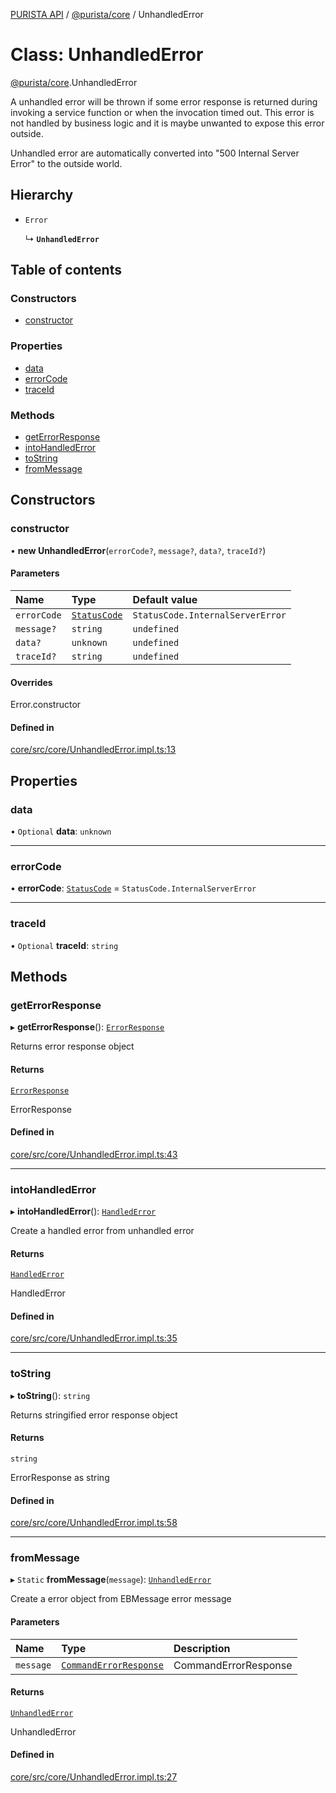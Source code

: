 [PURISTA API](../README.md) / [@purista/core](../modules/purista_core.md) / UnhandledError

# Class: UnhandledError

[@purista/core](../modules/purista_core.md).UnhandledError

A unhandled error will be thrown if some error response is returned during invoking a service function
or when the invocation timed out.
This error is not handled by business logic and it is maybe unwanted to expose this error outside.

Unhandled error are automatically converted into "500 Internal Server Error" to the outside world.

## Hierarchy

- `Error`

  ↳ **`UnhandledError`**

## Table of contents

### Constructors

- [constructor](purista_core.UnhandledError.md#constructor)

### Properties

- [data](purista_core.UnhandledError.md#data)
- [errorCode](purista_core.UnhandledError.md#errorcode)
- [traceId](purista_core.UnhandledError.md#traceid)

### Methods

- [getErrorResponse](purista_core.UnhandledError.md#geterrorresponse)
- [intoHandledError](purista_core.UnhandledError.md#intohandlederror)
- [toString](purista_core.UnhandledError.md#tostring)
- [fromMessage](purista_core.UnhandledError.md#frommessage)

## Constructors

### constructor

• **new UnhandledError**(`errorCode?`, `message?`, `data?`, `traceId?`)

#### Parameters

| Name | Type | Default value |
| :------ | :------ | :------ |
| `errorCode` | [`StatusCode`](../enums/purista_core.StatusCode.md) | `StatusCode.InternalServerError` |
| `message?` | `string` | `undefined` |
| `data?` | `unknown` | `undefined` |
| `traceId?` | `string` | `undefined` |

#### Overrides

Error.constructor

#### Defined in

[core/src/core/UnhandledError.impl.ts:13](https://github.com/sebastianwessel/purista/blob/17388e9/packages/core/src/core/UnhandledError.impl.ts#L13)

## Properties

### data

• `Optional` **data**: `unknown`

___

### errorCode

• **errorCode**: [`StatusCode`](../enums/purista_core.StatusCode.md) = `StatusCode.InternalServerError`

___

### traceId

• `Optional` **traceId**: `string`

## Methods

### getErrorResponse

▸ **getErrorResponse**(): [`ErrorResponse`](../modules/purista_core.md#errorresponse)

Returns error response object

#### Returns

[`ErrorResponse`](../modules/purista_core.md#errorresponse)

ErrorResponse

#### Defined in

[core/src/core/UnhandledError.impl.ts:43](https://github.com/sebastianwessel/purista/blob/17388e9/packages/core/src/core/UnhandledError.impl.ts#L43)

___

### intoHandledError

▸ **intoHandledError**(): [`HandledError`](purista_core.HandledError.md)

Create a handled error from unhandled error

#### Returns

[`HandledError`](purista_core.HandledError.md)

HandledError

#### Defined in

[core/src/core/UnhandledError.impl.ts:35](https://github.com/sebastianwessel/purista/blob/17388e9/packages/core/src/core/UnhandledError.impl.ts#L35)

___

### toString

▸ **toString**(): `string`

Returns stringified error response object

#### Returns

`string`

ErrorResponse as string

#### Defined in

[core/src/core/UnhandledError.impl.ts:58](https://github.com/sebastianwessel/purista/blob/17388e9/packages/core/src/core/UnhandledError.impl.ts#L58)

___

### fromMessage

▸ `Static` **fromMessage**(`message`): [`UnhandledError`](purista_core.UnhandledError.md)

Create a error object from EBMessage error message

#### Parameters

| Name | Type | Description |
| :------ | :------ | :------ |
| `message` | [`CommandErrorResponse`](../modules/purista_core.md#commanderrorresponse) | CommandErrorResponse |

#### Returns

[`UnhandledError`](purista_core.UnhandledError.md)

UnhandledError

#### Defined in

[core/src/core/UnhandledError.impl.ts:27](https://github.com/sebastianwessel/purista/blob/17388e9/packages/core/src/core/UnhandledError.impl.ts#L27)
